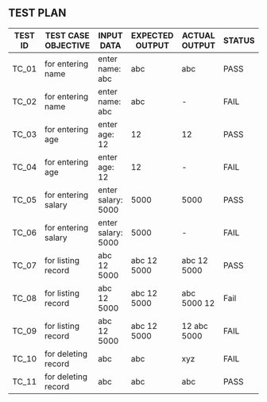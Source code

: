 ## TEST PLAN

| TEST ID  |  TEST CASE OBJECTIVE  | INPUT DATA        | EXPECTED OUTPUT  | ACTUAL OUTPUT  | STATUS |
|----------|-----------------------|-------------------|------------------|----------------|--------|
|   TC_01  |   for entering name   | enter name: abc   |   abc            |   abc          |  PASS  |        
|   TC_02  |   for entering name   | enter name: abc   |   abc            |       -        |  FAIL  |     
|   TC_03  |   for entering age    | enter age: 12     |   12             |   12           |  PASS  |     
|   TC_04  |   for entering age    | enter age: 12     |   12             |       -        |  FAIL  |     
|   TC_05  |   for entering salary | enter salary: 5000|   5000           |   5000         |  PASS  |     
|   TC_06  |   for entering salary | enter salary: 5000|   5000           |      -         |  FAIL  |     
|   TC_07  |   for listing record  | abc 12 5000       |  abc 12 5000     |  abc 12 5000   |  PASS  |     
|   TC_08  |   for listing record  | abc 12 5000       |  abc 12 5000     |  abc 5000 12   |  Fail  |  
|   TC_09  |   for listing record  | abc 12 5000       |  abc 12 5000     |  12 abc 5000   |  FAIL  |  
|   TC_10  |   for deleting record | abc               |  abc             |  xyz           |  FAIL  |  
|   TC_11  |   for deleting record | abc               |  abc             |  abc           |  PASS  | 
